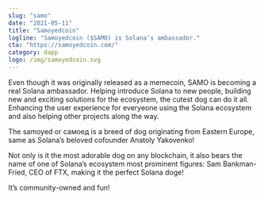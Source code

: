 ```yaml
---
slug: "samo"
date: "2021-05-11"
title: "Samoyedcoin"
logline: "Samoyedcoin ($SAMO) is Solana’s ambassador."
cta: "https://samoyedcoin.com/"
category: dapp
logo: /img/samoyedcoin.svg
---
```


Even though it was originally released as a memecoin, SAMO is becoming a real Solana ambassador. Helping introduce Solana to new people, building new and exciting solutions for the ecosystem, the cutest dog can do it all. Enhancing the user experience for everyeone using the Solana ecosystem and also helping other projects along the way.

The samoyed or самоед is a breed of dog originating from Eastern Europe, same as Solana’s beloved cofounder Anatoly Yakovenko!

Not only is it the most adorable dog on any blockchain, it also bears the name of one of Solana’s ecosystem most prominent figures: Sam Bankman-Fried, CEO of FTX, making it the perfect Solana doge!

It’s community-owned and fun!
